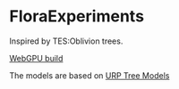 # FloraExperiments

Inspired by TES:Oblivion trees.

[WebGPU build](https://ozhogi.github.io/FloraExperiments_WebGPU/)

The models are based on [URP Tree Models](https://assetstore.unity.com/packages/3d/vegetation/trees/urp-tree-models-253340)
